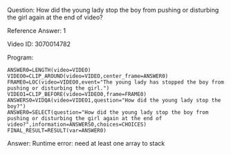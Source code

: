 Question: How did the young lady stop the boy from pushing or disturbing the girl again at the end of video?

Reference Answer: 1

Video ID: 3070014782

Program:

```
ANSWER0=LENGTH(video=VIDEO)
VIDEO0=CLIP_AROUND(video=VIDEO,center_frame=ANSWER0)
FRAME0=LOC(video=VIDEO0,event="The young lady has stopped the boy from pushing or disturbing the girl.")
VIDEO1=CLIP_BEFORE(video=VIDEO0,frame=FRAME0)
ANSWERS0=VIDQA(video=VIDEO1,question="How did the young lady stop the boy?")
ANSWER0=SELECT(question="How did the young lady stop the boy from pushing or disturbing the girl again at the end of video?",information=ANSWERS0,choices=CHOICES)
FINAL_RESULT=RESULT(var=ANSWER0)
```
Answer: Runtime error: need at least one array to stack

